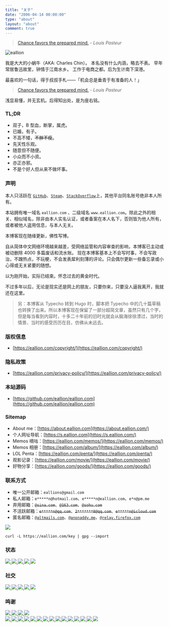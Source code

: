 ```yaml
---
title: "关于"
date: "2006-04-14 00:00:00"
type: "about"
layout: "about"
comment: true
---
```


<div class="greyQuote">
    <blockquote>
            <a href="https://en.wikipedia.org/wiki/Louis_Pasteur#Career" target="_blank" rel="noopener noreferrer">Chance favors the prepared mind.</a> - <em>Louis Pasteur</em>
    </blockquote>
</div>

<img no-view src="https://images.eallion.com/eallion.jpg" alt="eallion" >

我是大大的小蜗牛（AKA: Charles Chin）。
本名没有什么内涵，略去不表。
早年常居鲁迅故里，钟情于江南水乡。
工作于电商之都。后为生计南下深港。

最喜欢的一句话，得于叔叔手札——「机会总是垂青于有准备的人！」

> [Chance favors the prepared mind.](https://en.wikipedia.org/wiki/Louis_Pasteur#Career) - _Louis Pasteur_

浅显易懂，并无玄机。后得知出处，是为座右铭。

### TL;DR

* 双子，B 型血，断掌，属虎。
* 已婚，有子。
* 不高不矮，~~不胖不瘦~~。
* 先天性乐观。
* 随意但不随便。
* 小众而不小资。
* 亦正亦邪。
* 不是个好人但从来不做坏事。

### 声明

本人只活跃在 [`GitHub`](https://github.com/eallion)、[`Steam`](https://steamcommunity.com/id/eallion)、[`StackOverflow`](https://stackoverflow.com/users/11409594)上，其他平台同名账号绝非本人所有。

本站拥有唯一域名 `eallion.com` 、二级域名 `www.eallion.com`。除此之外的相关、相似域名，除非由本人实名认证，或者备案在本人名下，否则皆为他人所有，或者被他人盗用信息，与本人无关。

本博客现在随缘更新，佛性写博。

自从简体中文网络环境越来越差，受网络监管和内容审查的影响，本博客已主动或被动删除 4000 多篇废话和流水账。 现在本博客基本上不会写时事，不会写政治，不蹭热点，不玩梗，不会发表犀利刻薄的评论。只会偶尔更新一些备忘录或小心得或无关紧要的随想。

以为刚开始，实际已结束。怀念过去的黄金时代。

不过多年以后，无论是现实还是网上的朋友，只要你来，只要没人逼我离开，我就还在这里。

> 另：本博客从 Typecho 转到 Hugo 时，脚本把 Typecho 中的几十篇草稿也转换了出来。所以本博客现在保留了一部分超简文章，虽然只有几个字，但是每当看到内容时，十多二十年前的旧时光就会从脑海徐徐漂过，当时的情景、当时的感受历历在目，仿佛从未远去。

### 版权信息

* [https://eallion.com/copyright/](https://eallion.com/copyright/)

### 隐私政策

* [https://eallion.com/privacy-policy/](https://eallion.com/privacy-policy/)

### 本站源码

* [https://github.com/eallion/eallion.com](https://github.com/eallion/eallion.com)

### Sitemap

* About me：[https://about.eallion.com](https://about.eallion.com/)
* 个人网址导航：[https://s.eallion.com](https://s.eallion.com/)
* Memos 嘀咕：[https://eallion.com/memos/](https://eallion.com/memos/)
* Memos 相册：[https://eallion.com/album/](https://eallion.com/album/)
* LOL Penta：[https://eallion.com/penta/](https://eallion.com/penta/)
* 观影记录：[https://eallion.com/movie/](https://eallion.com/movie/)
* 好物分享：[https://eallion.com/goods/](https://eallion.com/goods/)

### 联系方式

* 唯一公开邮箱：`eallions@gmail.com`
* 私人邮箱：`e*****n@hotmail.com`、`e*****n@eallion.com`、`e*n@pm.me`
* 弃用邮箱：~~`@sina.com`~~、~~`@163.com`~~、~~`@sohu.com`~~
* 不活跃邮箱：~~`e*****n@qq.com`~~、~~`2*******8@qq.com`~~、~~`e*****n@icloud.com`~~
* 匿名邮箱：[`@altmails.com`](https://altmails.com)、[`@anonaddy.me`](https://anonaddy.com)、[`@relay.firefox.com`](https://relay.firefox.com)

<div class="badge">
  <a href="https://keybase.io/eallion/pgp_keys.asc?fingerprint=ebe20ab924c2a12c6a3e65bdbc4ca018e368547c" target="_blank" rel="noopener noreferrer">
    <img no-view src="https://img.shields.io/keybase/pgp/eallion?label=Keybase%20OpenPGP&logo=keybase&logoColor=fff&style=flat">
  </a>
</div>

```
curl -L https://eallion.com/key | gpg --import
```

### 状态

<div class="badge">
  <a href="https://github.com/eallion/eallion.com/blob/main/LICENSE" target="_blank" rel="noopener noreferrer">
    <img no-view src="https://img.shields.io/badge/License-GLWT-green">
  </a>
  <a href="https://github.com/eallion/eallion.com" target="_blank" rel="noopener noreferrer">
    <img no-view src="https://img.shields.io/github/repo-size/eallion/eallion.com">
  </a>
  <a href="https://github.com/eallion/eallion.com/tags" target="_blank" rel="noopener noreferrer">
    <img no-view src="https://img.shields.io/github/v/tag/eallion/eallion.com">
  </a>
  <a href="https://github.com/eallion/eallion.com/tags" target="_blank" rel="noopener noreferrer">
    <img no-view src="https://img.shields.io/github/commits-since/eallion/eallion.com/v2.0.2/main">
  </a>
  <a href="https://github.com/eallion/eallion.com/commits/main" target="_blank" rel="noopener noreferrer">
    <img no-view src="https://img.shields.io/github/last-commit/eallion/eallion.com">
  </a>
</div>

### 社交

<div class="badge">
  <a href="https://keybase.io/eallion" target="_blank" rel="noopener noreferrer">
    <img no-view src="https://img.shields.io/badge/Keybase-@eallion-blue?style=flat&labelColor=555&logo=Keybase&logoColor=fff">
  </a>
  <a href="https://github.com/eallion" target="_blank" rel="noopener noreferrer">
    <img no-view src="https://img.shields.io/badge/GitHub-@eallion-blue?style=flat&labelColor=555&logo=GitHub&logoColor=fff">
  </a>
  <a href="https://twitter.com/eallion" target="_blank" rel="noopener noreferrer">
    <img no-view src="https://img.shields.io/badge/Twitter-@eallion-blue?style=flat&labelColor=555&logo=Twitter&logoColor=fff">
  </a>
  <a href="https://steamcommunity.com/id/eallion" target="_blank" rel="noopener noreferrer">
    <img no-view src="https://img.shields.io/badge/Steam-@eallion-blue?style=flat&labelColor=555&logo=Steam&logoColor=fff">
  </a>
  <a href="https://stackoverflow.com/users/11409594" target="_blank" rel="noopener noreferrer">
    <img no-view src="https://img.shields.io/badge/StackOverflow-@eallion-blue?style=flat&labelColor=555&logo=stackoverflow&logoColor=fff">
  </a>
</div>

### 鸣谢

<div class="badge">
  <a href="https://html5.org/" target="_blank" rel="noopener noreferrer">
    <img no-view src="https://img.shields.io/badge/-HTML5-E34F26?style=flat&logo=html5&logoColor=white">
  </a>
  <a href="https://www.w3.org/Style/CSS/" target="_blank" rel="noopener noreferrer">
    <img no-view src="https://img.shields.io/badge/-CSS3-1572B6?style=flat&logo=css3&logoColor=white">
  </a>
  <a href="https://www.javascript.com/" target="_blank" rel="noopener noreferrer">
    <img no-view src="https://img.shields.io/badge/-JavaScript-F7DF1E?style=flat&logo=javascript&logoColor=white">
  </a>
  <a href="https://gohugo.io" target="_blank" rel="noopener noreferrer">
    <img no-view src="https://img.shields.io/badge/-Hugo-FF4088?style=flat&logo=Hugo&logoColor=white">
  </a>
</div>

<div class="badge">
  <a href="https://www.aliyun.com" target="_blank" rel="noopener noreferrer">
    <img no-view src="https://img.shields.io/badge/Aliyun-blue?style=flat&amp;color=blue&amp;labelColor=555&amp;logo=Alibaba-Cloud&amp;logoColor=fff">
  </a>
  <a href="https://artalk.js.org/" target="_blank" rel="noopener noreferrer">
    <img no-view src="https://img.shields.io/badge/AT-Artalk-blue">
  </a>
  <a href="https://www.cloudflare.com" target="_blank" rel="noopener noreferrer">
    <img no-view src="https://img.shields.io/badge/Cloudflare-blue?style=flat&amp;color=blue&amp;labelColor=555&amp;logo=cloudflare&amp;logoColor=fff">
  </a>
  <a href="https://disqus.com/" target="_blank" rel="noopener noreferrer">
    <img no-view src="https://img.shields.io/badge/Disqus-blue?style=flat&amp;color=blue&amp;labelColor=555&amp;logo=disqus&amp;logoColor=fff">
  </a>
  <a href="https://docker.com/" target="_blank" rel="noopener noreferrer">
    <img no-view src="https://img.shields.io/badge/Docker-blue?style=flat&amp;color=blue&amp;labelColor=555&amp;logo=Docker&amp;logoColor=fff">
  </a>
  <a href="https://www.github.com" target="_blank" rel="noopener noreferrer">
    <img no-view src="https://img.shields.io/badge/GitHub-blue?style=flat&amp;color=blue&amp;labelColor=555&amp;logo=GitHub&amp;logoColor=fff">
  </a>
  <a href="https://github.com/actions" target="_blank" rel="noopener noreferrer">
    <img no-view src="https://img.shields.io/badge/GitHub%20Actions-blue?style=flat&amp;color=blue&amp;labelColor=555&amp;logo=GitHub-Actions&amp;logoColor=fff">
  </a>
  <a href="https://www.google.com" target="_blank" rel="noopener noreferrer">
    <img no-view src="https://img.shields.io/badge/Google-blue?style=flat&amp;color=blue&amp;labelColor=555&amp;logo=Google&amp;logoColor=fff">
  </a>
  <a href="https://fonts.google.com" target="_blank" rel="noopener noreferrer">
    <img no-view src="https://img.shields.io/badge/Google%20Fonts-blue?style=flat&amp;color=blue&amp;labelColor=555&amp;logo=Google-Fonts&amp;logoColor=fff">
  </a>
  <a href="https://gravatar.com/" target="_blank" rel="noopener noreferrer">
    <img no-view src="https://img.shields.io/badge/Gravatar-blue?style=flat&amp;color=blue&amp;labelColor=555&amp;logo=Gravatar&amp;logoColor=fff">
  </a>
  <a href="https://iconify.design/" target="_blank" rel="noopener noreferrer">
    <img no-view src="https://img.shields.io/badge/Iconify-blue?style=flat&amp;color=blue&amp;labelColor=555&amp;logo=iconify&amp;logoColor=fff">
  </a>
  <a href="https://www.jsdelivr.com/" target="_blank" rel="noopener noreferrer">
    <img no-view src="https://img.shields.io/badge/jsDelivr-blue?style=flat&amp;color=blue&amp;labelColor=555&amp;logo=jsDelivr&amp;logoColor=fff">
  </a>
  <a href="https://cloud.tencent.com" target="_blank" rel="noopener noreferrer">
    <img no-view src="https://img.shields.io/badge/Tencent%20Cloud-blue?style=flat&amp;color=blue&amp;labelColor=555&amp;logo=tencent-qq&amp;logoColor=fff">
  </a>
  <a href="https://vercel.com" target="_blank" rel="noopener noreferrer">
    <img no-view src="https://img.shields.io/badge/Vercel-blue?style=flat&amp;color=blue&amp;labelColor=555&amp;logo=Vercel&amp;logoColor=fff">
  </a>
  <a href="https://code.visualstudio.com/" target="_blank" rel="noopener noreferrer">
    <img no-view src="https://img.shields.io/badge/VS%20Code-blue?style=flat&amp;color=blue&amp;labelColor=555&amp;logo=visual-studio-code&amp;logoColor=fff">
  </a>
</div>
